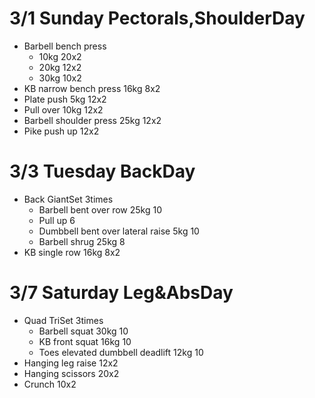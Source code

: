 # 3/1 Sunday Pectorals,ShoulderDay
* Barbell bench press
  * 10kg 20x2
  * 20kg 12x2
  * 30kg 10x2
* KB narrow bench press 16kg 8x2
* Plate push 5kg 12x2
* Pull over 10kg 12x2
* Barbell shoulder press 25kg 12x2
* Pike push up 12x2

# 3/3 Tuesday BackDay
* Back GiantSet 3times
  * Barbell bent over row 25kg 10
  * Pull up 6
  * Dumbbell bent over lateral raise 5kg 10
  * Barbell shrug 25kg 8
* KB single row 16kg 8x2

# 3/7 Saturday Leg&AbsDay
* Quad TriSet 3times
  * Barbell squat 30kg 10
  * KB front squat 16kg 10
  * Toes elevated dumbbell deadlift 12kg 10
* Hanging leg raise 12x2
* Hanging scissors 20x2
* Crunch 10x2
